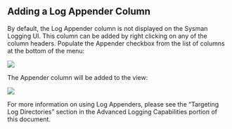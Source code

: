 ## Adding a Log Appender Column

By default, the Log Appender column is not displayed on the Sysman Logging UI. This column can be added by right clicking on any of the column headers. Populate the Appender checkbox from the list of columns at the bottom of the menu:

<img src="images/16_8-01.png"/>


The Appender column will be added to the view:

<img src="images/16_8-02.png"/>


For more information on using Log Appenders, please see the “Targeting Log Directories” section in the Advanced Logging Capabilities portion of this document.
